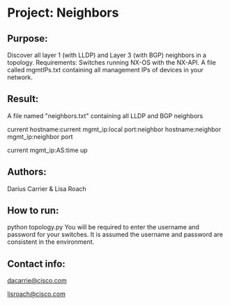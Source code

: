 Project: Neighbors
=======
Purpose:
-------
Discover all layer 1 (with LLDP) and Layer 3 (with BGP) neighbors in a topology.
Requirements: Switches running NX-OS with the NX-API. A file called mgmtIPs.txt containing all management IPs of devices in your network.


Result:
---------
A file named "neighbors.txt" containing all LLDP and BGP neighbors

<LLDP>

current hostname:current mgmt_ip:local port:neighbor hostname:neighbor mgmt_ip:neighbor port

<BGP>

current mgmt_ip:AS:time up


Authors: 
--------
Darius Carrier & Lisa Roach


How to run: 
---------
python topology.py
You will be required to enter the username and password for your switches. 
It is assumed the username and password are consistent in the environment.

Contact info: 
----------
dacarrie@cisco.com

lisroach@cisco.com
